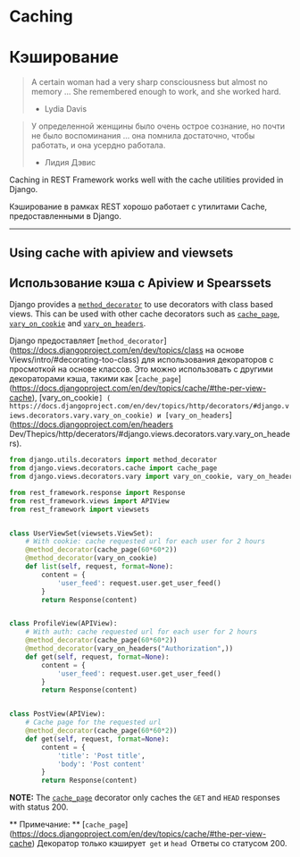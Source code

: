 <!-- TRANSLATED by md-translate -->
# Caching

# Кэширование

> A certain woman had a very sharp consciousness but almost no memory ... She remembered enough to work, and she worked hard.
>
> * Lydia Davis

> У определенной женщины было очень острое сознание, но почти не было воспоминания ... она помнила достаточно, чтобы работать, и она усердно работала.
>
> * Лидия Дэвис

Caching in REST Framework works well with the cache utilities provided in Django.

Кэширование в рамках REST хорошо работает с утилитами Cache, предоставленными в Django.

---

## Using cache with apiview and viewsets

## Использование кэша с Apiview и Spearssets

Django provides a [`method_decorator`](https://docs.djangoproject.com/en/dev/topics/class-based-views/intro/#decorating-the-class) to use decorators with class based views. This can be used with other cache decorators such as [`cache_page`](https://docs.djangoproject.com/en/dev/topics/cache/#the-per-view-cache), [`vary_on_cookie`](https://docs.djangoproject.com/en/dev/topics/http/decorators/#django.views.decorators.vary.vary_on_cookie) and [`vary_on_headers`](https://docs.djangoproject.com/en/dev/topics/http/decorators/#django.views.decorators.vary.vary_on_headers).

Django предоставляет [`method_decorator`] (https://docs.djangoproject.com/en/dev/topics/class на основе Views/intro/#decorating-too-class) для использования декораторов с просмоткой на основе классов.
Это можно использовать с другими декораторами кэша, такими как [`cache_page`] (https://docs.djangoproject.com/en/dev/topics/cache/#the-per-view-cache), [vary_on_cookie`] (
https://docs.djangoproject.com/en/dev/topics/http/decorators/#django.views.decorators.vary.vary_on_cookie) и [vary_on_headers`] (https://docs.djangoproject.com/en/headers
Dev/Thepics/http/decerators/#django.views.decorators.vary.vary_on_headers).

```python
from django.utils.decorators import method_decorator
from django.views.decorators.cache import cache_page
from django.views.decorators.vary import vary_on_cookie, vary_on_headers

from rest_framework.response import Response
from rest_framework.views import APIView
from rest_framework import viewsets


class UserViewSet(viewsets.ViewSet):
    # With cookie: cache requested url for each user for 2 hours
    @method_decorator(cache_page(60*60*2))
    @method_decorator(vary_on_cookie)
    def list(self, request, format=None):
        content = {
            'user_feed': request.user.get_user_feed()
        }
        return Response(content)


class ProfileView(APIView):
    # With auth: cache requested url for each user for 2 hours
    @method_decorator(cache_page(60*60*2))
    @method_decorator(vary_on_headers("Authorization",))
    def get(self, request, format=None):
        content = {
            'user_feed': request.user.get_user_feed()
        }
        return Response(content)


class PostView(APIView):
    # Cache page for the requested url
    @method_decorator(cache_page(60*60*2))
    def get(self, request, format=None):
        content = {
            'title': 'Post title',
            'body': 'Post content'
        }
        return Response(content)
```

**NOTE:** The [`cache_page`](https://docs.djangoproject.com/en/dev/topics/cache/#the-per-view-cache) decorator only caches the `GET` and `HEAD` responses with status 200.

** Примечание: ** [`cache_page`] (https://docs.djangoproject.com/en/dev/topics/cache/#the-per-view-cache) Декоратор только кэширует` get` и `head
`Ответы со статусом 200.